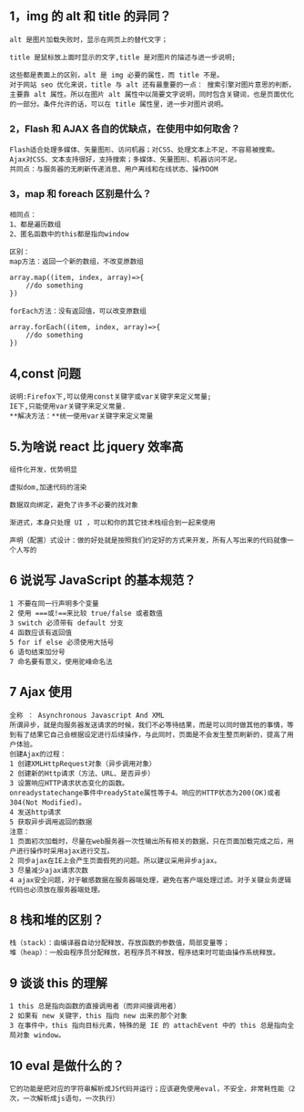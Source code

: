 ## 1，img 的 alt 和 title 的异同？

```
alt 是图片加载失败时，显示在网页上的替代文字；

title 是鼠标放上面时显示的文字,title 是对图片的描述与进一步说明;

这些都是表面上的区别，alt 是 img 必要的属性，而 title 不是。
对于网站 seo 优化来说，title 与 alt 还有最重要的一点： 搜索引擎对图片意思的判断，主要靠 alt 属性。所以在图片 alt 属性中以简要文字说明，同时包含关键词，也是页面优化的一部分。条件允许的话，可以在 title 属性里，进一步对图片说明。
```

### **2，Flash 和 AJAX 各自的优缺点，在使用中如何取舍？**

```
Flash适合处理多媒体、矢量图形、访问机器；对CSS、处理文本上不足，不容易被搜索。
Ajax对CSS、文本支持很好，支持搜索；多媒体、矢量图形、机器访问不足。
共同点：与服务器的无刷新传递消息、用户离线和在线状态、操作DOM
```

### **3，map 和 foreach 区别是什么？**

```
相同点：
1、都是遍历数组
2、匿名函数中的this都是指向window

区别：
map方法：返回一个新的数组，不改变原数组

array.map((item, index, array)=>{
    //do something
})

forEach方法：没有返回值，可以改变原数组

array.forEach((item, index, array)=>{
    //do something
})

```

## 4,const 问题

```
说明:Firefox下,可以使用const关键字或var关键字来定义常量;
IE下,只能使用var关键字来定义常量.
**解决方法：**统一使用var关键字来定义常量
```

## 5.为啥说 react 比 jquery 效率高

```
组件化开发，优势明显

虚拟dom,加速代码的渲染

数据双向绑定，避免了许多不必要的找对象

渐进式，本身只处理 UI ，可以和你的其它技术栈组合到一起来使用

声明（配置）式设计：做的好处就是按照我们约定好的方式来开发，所有人写出来的代码就像一个人写的
```

## 6 说说写 JavaScript 的基本规范？

```
1 不要在同一行声明多个变量
2 使用 ===或!==来比较 true/false 或者数值
3 switch 必须带有 default 分支
4 函数应该有返回值
5 for if else 必须使用大括号
6 语句结束加分号
7 命名要有意义，使用驼峰命名法
```

## 7 Ajax 使用

```
全称 ： Asynchronous Javascript And XML
所谓异步，就是向服务器发送请求的时候，我们不必等待结果，而是可以同时做其他的事情，等到有了结果它自己会根据设定进行后续操作，与此同时，页面是不会发生整页刷新的，提高了用户体验。
创建Ajax的过程：
1 创建XMLHttpRequest对象（异步调用对象）
2 创建新的Http请求（方法、URL、是否异步）
3 设置响应HTTP请求状态变化的函数。
onreadystatechange事件中readyState属性等于4。响应的HTTP状态为200(OK)或者304(Not Modified)。
4 发送http请求
5 获取异步调用返回的数据
注意：
1 页面初次加载时，尽量在web服务器一次性输出所有相关的数据，只在页面加载完成之后，用户进行操作时采用ajax进行交互。
2 同步ajax在IE上会产生页面假死的问题。所以建议采用异步ajax。
3 尽量减少ajax请求次数
4 ajax安全问题，对于敏感数据在服务器端处理，避免在客户端处理过滤。对于关键业务逻辑代码也必须放在服务器端处理。
```

## 8 栈和堆的区别？

```
栈（stack）：由编译器自动分配释放，存放函数的参数值，局部变量等；
堆（heap）：一般由程序员分配释放，若程序员不释放，程序结束时可能由操作系统释放。
```

## 9 谈谈 this 的理解

```
1 this 总是指向函数的直接调用者（而非间接调用者）
2 如果有 new 关键字，this 指向 new 出来的那个对象
3 在事件中，this 指向目标元素，特殊的是 IE 的 attachEvent 中的 this 总是指向全局对象 window。
```

## 10 eval 是做什么的？

```
它的功能是把对应的字符串解析成JS代码并运行；应该避免使用eval，不安全，非常耗性能（2次，一次解析成js语句，一次执行）
```
